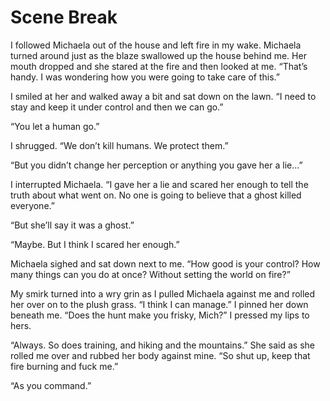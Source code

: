 #  Scene Break

I followed Michaela out of the house and left fire in my wake. Michaela turned
around just as the blaze swallowed up the house behind me. Her mouth dropped and
she stared at the fire and then looked at me. “That’s handy. I was wondering how
you were going to take care of this.”

I smiled at her and walked away a bit and sat down on the lawn. “I need to stay
and keep it under control and then we can go.”

“You let a human go.”

I shrugged. “We don’t kill humans. We protect them.”

“But you didn’t change her perception or anything you gave her a lie…”

I interrupted Michaela. “I gave her a lie and scared her enough to tell the
truth about what went on. No one is going to believe that a ghost killed
everyone.”

“But she’ll say it was a ghost.”

“Maybe. But I think I scared her enough.”

Michaela sighed and sat down next to me. “How good is your control? How many
things can you do at once? Without setting the world on fire?”

My smirk turned into a wry grin as I pulled Michaela against me and rolled her
over on to the plush grass. “I think I can manage.” I pinned her down beneath
me. “Does the hunt make you frisky, Mich?” I pressed my lips to hers.

“Always. So does training, and hiking and the mountains.” She said as she rolled
me over and rubbed her body against mine. “So shut up, keep that fire burning
and fuck me.”

“As you command.”


<!--stackedit_data:
eyJoaXN0b3J5IjpbLTE0NDAyMjc3MTVdfQ==
-->